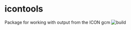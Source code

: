 # icontools
Package for working with output from the ICON gcm
![build](https://github.com/AndrewWilliams3142/icontools/workflows/build/badge.svg?branch=main)
